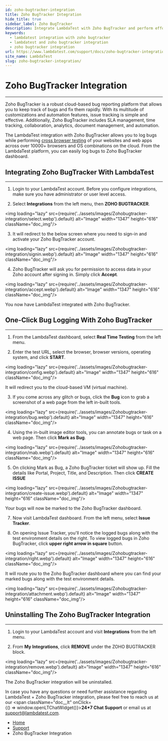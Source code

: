 ```yaml
---
id: zoho-bugtracker-integration
title: Zoho BugTracker Integration
hide_title: true
sidebar_label: Zoho BugTracker 
description: Integrate LambdaTest with Zoho BugTracker and perform effortless one-click bug logging from LambdaTest platform to Zoho BugTracker projects. Capture screenshots, annotate bugs, and more.
keywords:
  - lambdatest integration with zoho bugtracker
  - lambdatest and zoho bugtracker integration 
  - zoho bugtracker integration
url: https://www.lambdatest.com/support/docs/zoho-bugtracker-integration/
site_name: LambdaTest
slug: zoho-bugtracker-integration/
---
```


<script type="application/ld+json"
      dangerouslySetInnerHTML={{ __html: JSON.stringify({
       "@context": "https://schema.org",
        "@type": "BreadcrumbList",
        "itemListElement": [{
          "@type": "ListItem",
          "position": 1,
          "name": "Home",
          "item": "https://www.lambdatest.com"
        },{
          "@type": "ListItem",
          "position": 2,
          "name": "Support",
          "item": "https://www.lambdatest.com/support/docs/"
        },{
          "@type": "ListItem",
          "position": 3,
          "name": "Zoho BugTracker Integration",
          "item": "https://www.lambdatest.com/support/docs/zoho-bugtracker-integration/"
        }]
      })
    }}
></script>

# Zoho BugTracker Integration
***

Zoho BugTracker is a robust cloud-based bug reporting platform that allows you to keep track of bugs and fix them rapidly. With its multitude of customizations and automation features, issue tracking is simple and effective. Additionally, Zoho BugTracker includes SLA management, time tracking, collaboration, analytics, document management, and automation.

The LambdaTest integration with Zoho BugTracker allows you to log bugs while performing [cross browser testing](https://www.lambdatest.com/) of your websites and web apps across over 10000+ browsers and OS combinations on the cloud. From the LambdaTest platform, you can easily log bugs to Zoho BugTracker dashboard.

## Integrating Zoho BugTracker With LambdaTest
***

1. Login to your LambdaTest account. Before you configure integrations, make sure you have administrator or user level access.

2. Select **Integrations** from the left menu, then **ZOHO BUGTRACKER**.

<img loading="lazy" src={require('../assets/images/Zohobugtracker-integration/select.webp').default} alt="Image" width="1347" height="616"  className="doc_img"/>

3. It will redirect to the below screen where you need to sign-in and activate your Zoho BugTracker account.

<img loading="lazy" src={require('../assets/images/Zohobugtracker-integration/signin.webp').default} alt="Image" width="1347" height="616"  className="doc_img"/>

4. Zoho BugTracker will ask you for permission to access data in your Zoho account after signing in. Simply click **Accept**.

<img loading="lazy" src={require('../assets/images/Zohobugtracker-integration/accept.webp').default} alt="Image" width="1347" height="616"  className="doc_img"/>

You now have LambdaTest integrated with Zoho BugTracker. 

## One-Click Bug Logging With Zoho BugTracker
***

1. From the LambdaTest dashboard, select **Real Time Testing** from the left menu.

2. Enter the test URL, select the browser, browser versions, operating system, and click **START**.

<img loading="lazy" src={require('../assets/images/Zohobugtracker-integration/config.webp').default} alt="Image" width="1347" height="616"  className="doc_img"/>

It will redirect you to the cloud-based VM (virtual machine).

3. If you come across any glitch or bugs, click the **Bug** icon to grab a screenshot of a web page from the left in-built tools.

<img loading="lazy" src={require('../assets/images/Zohobugtracker-integration/bug.webp').default} alt="Image" width="1347" height="616"  className="doc_img"/>

4. Using the in-built image editor tools, you can annotate bugs or task on a web page. Then click **Mark as Bug**.

<img loading="lazy" src={require('../assets/images/Zohobugtracker-integration/mab.webp').default} alt="Image" width="1347" height="616"  className="doc_img"/>

5. On clicking Mark as Bug, a Zoho BugTracker ticket will show up. Fill the details like Portal, Project, Title, and Description. Then click **CREATE ISSUE**

<img loading="lazy" src={require('../assets/images/Zohobugtracker-integration/create-issue.webp').default} alt="Image" width="1347" height="616"  className="doc_img"/>

Your bugs will now be marked to the Zoho BugTracker dashboard.

7. Now visit LambdaTest dashboard. From the left menu, select **Issue Tracker**. 

8. On opening Issue Tracker, you'll notice the logged bugs along with the test environment details on the right. To view logged bugs in Zoho BugTracker, click **upper right arrow in square** button.

<img loading="lazy" src={require('../assets/images/Zohobugtracker-integration/right.webp').default} alt="Image" width="1347" height="616"  className="doc_img"/>

It will route you to the Zoho BugTracker dashboard where you can find your marked bugs along with the test environment details.

<img loading="lazy" src={require('../assets/images/Zohobugtracker-integration/attachment.webp').default} alt="Image" width="1347" height="616"  className="doc_img"/>


## Uninstalling The Zoho BugTracker Integration
***

1. Login to your LambdaTest account and visit **Integrations** from the left menu.

2. From **My Integrations**, click **REMOVE** under the ZOHO BUGTRACKER block.

<img loading="lazy" src={require('../assets/images/Zohobugtracker-integration/remove.webp').default} alt="Image" width="1347" height="616"  className="doc_img"/>

The Zoho BugTracker integration will be uninstalled.

>
In case you have any questions or need further assistance regarding LambdaTest + Zoho BugTracker integration, please feel free to reach us at our <span className="doc__lt" onClick={() => window.openLTChatWidget()}>**24*7 Chat Support**</span> or email us at [support@lambdatest.com](mailto:support@lambdatest.com). <br />

<nav aria-label="breadcrumbs">
  <ul className="breadcrumbs">
    <li className="breadcrumbs__item">
      <a className="breadcrumbs__link" href="https://www.lambdatest.com">
        Home
      </a>
    </li>
    <li className="breadcrumbs__item">
      <a className="breadcrumbs__link" target="_self" href="https://www.lambdatest.com/support/docs/">
        Support
      </a>
    </li>
    <li className="breadcrumbs__item breadcrumbs__item--active">
      <span className="breadcrumbs__link">
        Zoho BugTracker Integration
      </span>
    </li>
  </ul>
</nav>

